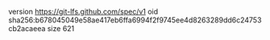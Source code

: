 version https://git-lfs.github.com/spec/v1
oid sha256:b678045049e58ae417eb6ffa6994f2f9745ee4d8263289dd6c24753cb2acaeea
size 621
